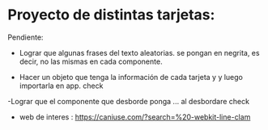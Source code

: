 # Proyecto de distintas tarjetas:

Pendiente:

- Lograr que algunas frases del texto aleatorias. se pongan en negrita, es decir, no las mismas en cada componente.

- Hacer un objeto que tenga la información de cada tarjeta y y luego importarla en app. check

-Lograr que el componente que desborde ponga ... al desbordare check

- web de interes : https://caniuse.com/?search=%20-webkit-line-clam
